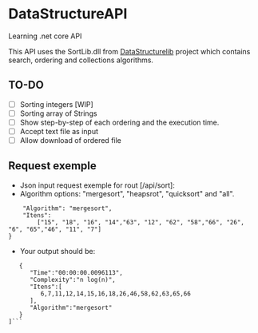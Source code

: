 # DataStructureAPI
Learning .net core API

This API uses the SortLib.dll from [DataStructurelib](https://github.com/Elaynne/DataStructureLib) project which contains search, ordering  and collections algorithms.

## TO-DO

* [ ] Sorting integers [WIP]
* [ ] Sorting array of Strings
* [ ] Show step-by-step of each ordering and the execution time.
* [ ] Accept text file as input
* [ ] Allow download of ordered file

## Request exemple

* Json input request exemple for rout [/api/sort]:
* Algorithm options: "mergesort", "heapsrot", "quicksort" and "all".

```json{
	"Algorithm": "mergesort",
	"Itens":
		["15", "18", "16", "14","63", "12", "62", "58","66", "26", "6", "65","46", "11", "7"]
}
````
* Your output should be:
```json[
   {
      "Time":"00:00:00.0096113",
      "Complexity":"n log(n)",
      "Itens":[
         6,7,11,12,14,15,16,18,26,46,58,62,63,65,66
      ],
      "Algorithm":"mergesort"
   }
]```

